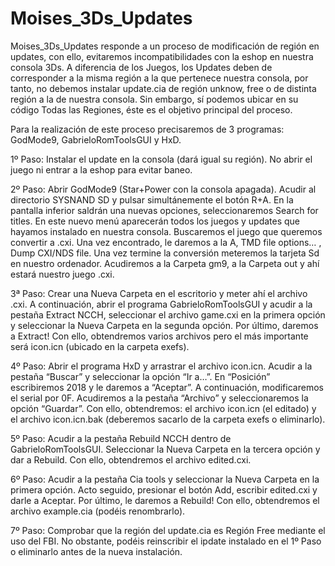 # Moises_3Ds_Updates

Moises_3Ds_Updates responde a un proceso de modificación de región en updates, con ello, evitaremos incompatibilidades con la eshop en nuestra consola 3Ds. 
A diferencia de los Juegos, los Updates deben de corresponder a la misma región a la que pertenece nuestra consola, por tanto, no debemos instalar update.cia de región unknow, free o de distinta región a la de nuestra consola. Sin embargo, sí podemos ubicar en su código Todas las Regiones, éste es el objetivo principal del proceso. 

Para la realización de este proceso precisaremos de 3 programas: GodMode9, GabrieloRomToolsGUI y HxD.

1º Paso: Instalar el update en la consola (dará igual su región). No abrir el juego ni entrar a la eshop para evitar baneo.

2º Paso: Abrir GodMode9 (Star+Power con la consola apagada). Acudir al directorio SYSNAND SD y pulsar simultánemente el botón R+A. En la pantalla inferior saldrán una nuevas opciones, seleccionaremos Search for titles. En este nuevo menú aparecerán todos los juegos y updates que hayamos instalado en nuestra consola. Buscaremos el juego que queremos convertir a .cxi. Una vez encontrado, le daremos a la A, TMD file options… , Dump CXI/NDS file. Una vez termine la conversión meteremos la tarjeta Sd en nuestro ordenador. Acudiremos a la Carpeta gm9, a la Carpeta out y ahí estará nuestro juego .cxi. 

3ª Paso: Crear una Nueva Carpeta en el escritorio y meter ahí el archivo .cxi. A continuación, abrir el programa GabrieloRomToolsGUI y acudir a la pestaña Extract NCCH, seleccionar el archivo game.cxi en la primera opción y seleccionar la Nueva Carpeta en la segunda opción. Por último, daremos a Extract! Con ello, obtendremos varios archivos pero el más importante será icon.icn (ubicado en la carpeta exefs).

4º Paso: Abrir el programa HxD y arrastrar el archivo icon.icn. Acudir a la pestaña “Buscar”  y seleccionar la opción “Ir a…”. En “Posición” escribiremos 2018 y le daremos a “Aceptar”. A continuación, modificaremos el serial por 0F. Acudiremos a la pestaña “Archivo” y seleccionaremos la opción “Guardar”. Con ello, obtendremos: el archivo icon.icn (el editado) y el archivo icon.icn.bak (deberemos sacarlo de la carpeta exefs o eliminarlo).

5º Paso: Acudir a la pestaña Rebuild NCCH dentro de GabrieloRomToolsGUI. Seleccionar la Nueva Carpeta en la tercera opción y dar a Rebuild. Con ello, obtendremos el archivo edited.cxi. 

6º Paso: Acudir a la pestaña Cia tools y seleccionar la Nueva Carpeta en la primera opción. Acto seguido, presionar el botón Add, escribir edited.cxi y darle a Aceptar. Por último, le daremos a Rebuild! Con ello, obtendremos el archivo example.cia (podéis renombrarlo). 

7º Paso: Comprobar que la región del update.cia es Región Free mediante el uso del FBI. No obstante, podéis reinscribir el ipdate instalado en el 1º Paso o eliminarlo antes de la nueva instalación. 
